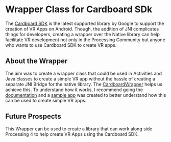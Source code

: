 # Wrapper Class for Cardboard SDk
The [Cardboard SDK](https://developers.google.com/cardboard/develop/c/quickstart) is the latest supported library by Google to support the creation of VR Apps on Android. Though, the addition of JNI complicates things for developers, creating a wrapper over the Native library can help facilitate VR development not only in the Processing Community but anyone who wants to use Cardboard SDK to create VR apps. 

## About the Wrapper
The aim was to create a wrapper class that could be used in Activities and Java classes to create a simple VR app without the hassle of creating a separate JNI Bridge for the native library.
The [CardboardWrapper](https://github.com/ranaaditya/processing-cardboard-android-poc/blob/example-app/cardboard-1.22.0/hellocardboard-android/src/main/java/com/google/cardboard/CardboardWrapper.java) helps us achieve this. To understand how it works, I recommend going the [documentation](https://github.com/ranaaditya/processing-cardboard-android-poc/blob/example-app/cardboard-1.22.0/tutorials.md) and a [sample app](https://github.com/ranaaditya/processing-cardboard-android-poc/tree/example-app/examples/VrCubeApp/cardboard-1.22.0/vr-app) was created to better understand how this can be used to create simple VR apps.

## Future Prospects
This Wrapper can be used to create a library that can work along side Processing 4 to help create VR Apps using the Cardboard SDK. 
